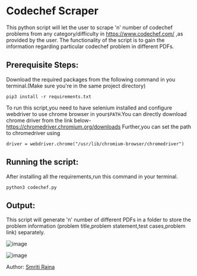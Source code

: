 # Codechef Scraper

This python script will let the user to scrape 'n' number of codechef problems from any category/difficulty in https://www.codechef.com/ ,as provided by the user. The functionality of the script is to gain the information regarding particular codechef problem in different PDFs.

## Prerequisite Steps:

Download the required packages from the following command in you terminal.(Make sure you're in the same project directory)

```
pip3 install -r requirements.txt

```

To run this script,you need to have selenium installed and configure webdriver to use chrome browser in your`$PATH`.You can directly download chrome driver from the link below-
https://chromedriver.chromium.org/downloads
Further,you can set the path to chromedriver using

```
driver = webdriver.chrome("/usr/lib/chromium-browser/chromedriver")

```

## Running the script:

After installing all the requirements,run this command in your terminal.

```
python3 codechef.py

```

## Output:

This script will generate 'n' number of different PDFs in a folder to store the problem information (problem title,problem statement,test cases,problem link) separately.

![image](https://user-images.githubusercontent.com/30191221/113629602-46a4ff80-9684-11eb-8938-c6e8f934d3ae.png)

![image](https://user-images.githubusercontent.com/30191221/113629697-64726480-9684-11eb-9d14-3b1ac515d40e.png)

Author:
[Smriti Raina](https://github.com/smriti26raina)
